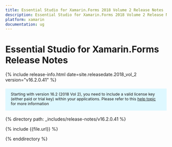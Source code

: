 ```yaml
---
title: Essential Studio for Xamarin.Forms 2018 Volume 2 Release Notes
description: Essential Studio for Xamarin.Forms 2018 Volume 2 Release Notes
platform: xamarin
documentation: ug
---
```


# Essential Studio for  Xamarin.Forms Release Notes

{% include release-info.html date=site.releasedate.2018_vol_2  version="v16.2.0.41" %} 

<style>
#license {
    font-size: .88em!important;
margin-top: 1.5em;     margin-bottom: 1.5em;
    background-color: #def8ff;
    padding: 10px 17px 14px;
}
</style>

<div id="license">
Starting with version 16.2 (2018 Vol 2), you need to include a valid license key (either paid or trial key) within your applications. 
Please refer to this <a href="/common/essential-studio/licensing/license-key">help topic</a> for more information   
</div>


{% directory path: _includes/release-notes/v16.2.0.41 %}

{% include {{file.url}} %}

{% enddirectory %}